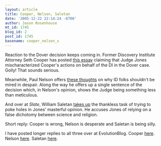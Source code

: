 ```yaml
---
layout: article
title: Cooper, Nelson, Saletan
date: '2005-12-22 22:14:24 -0700'
author: Jason Rosenhouse
mt_id: 1745
blog_id: 2
post_id: 1745
basename: cooper_nelson_s
---
```

<p>Reaction to the Dover decision keeps coming in.  Former Discovery Institute Attorney Seth Cooper has posted <a href=http://www.evolutionnews.org/2005/12/statement_by_seth_l_cooper_con.html>this essay</a> claiming that Judge Jones mischaracterized Cooper's actions on behalf of the DI in the Dover case.  Golly!  That sounds serious.</p>

<p>Meanwhile, Paul Nelson offers <a href=http://www.idthefuture.com/2005/12/la_vie_continue_and_somewhere.html#more>these thoughts</a> on why ID folks shouldn't be mired in despair.  Along the way he offers up a single sentence of the decision which, in Nelson's opinion, shows the Judge being something less than meticulous.</p>

<p>And over at <I>Slate</I>, William Saletan <a href=http://www.slate.com/id/2132807/>takes up</a> the thankless task of trying to poke holes in Jones' masterful opinion.  He accuses Jones of relying on a false dichotomy between science and religion.</p>

<p>Short reply: Cooper is wrong, Nelson is desperate and Saletan is being silly.</p>

<p>I have posted longer replies to all three over at EvolutionBlog.  Cooper <a href=http://evolutionblog.blogspot.com/2005/12/cooper-protests-too-much.html>here</a>.  Nelson <a href=http://evolutionblog.blogspot.com/2005/12/nelsons-desperation.html>here</a>.  Saletan <a href=http://evolutionblog.blogspot.com/2005/12/saletans-silliness.html>here</a>.</p>
